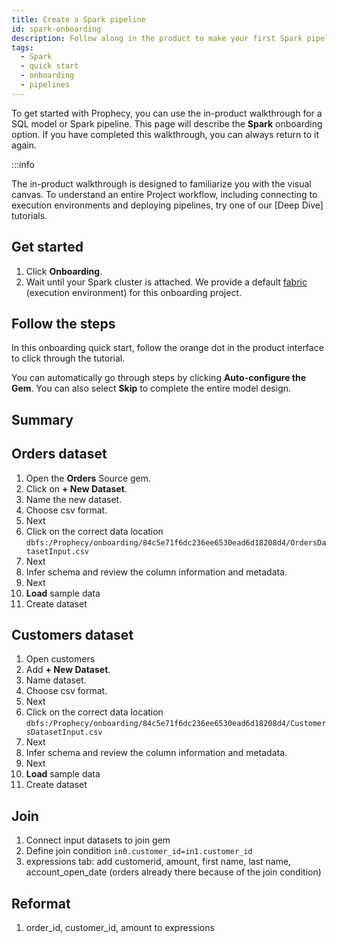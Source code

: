 ```yaml
---
title: Create a Spark pipeline
id: spark-onboarding
description: Follow along in the product to make your first Spark pipeline
tags:
  - Spark
  - quick start
  - onboarding
  - pipelines
---
```


To get started with Prophecy, you can use the in-product walkthrough for a SQL model or Spark pipeline. This page will describe the **Spark** onboarding option. If you have completed this walkthrough, you can always return to it again.

:::info

The in-product walkthrough is designed to familiarize you with the visual canvas. To understand an entire Project workflow, including connecting to execution environments and deploying pipelines, try one of our [Deep Dive] tutorials.

## Get started

1. Click **Onboarding**.
1. Wait until your Spark cluster is attached. We provide a default [fabric](docs/get-started/concepts/fabrics/fabrics.md) (execution environment) for this onboarding project.

## Follow the steps

In this onboarding quick start, follow the orange dot in the product interface to click through the tutorial.

You can automatically go through steps by clicking **Auto-configure the Gem**. You can also select **Skip** to complete the entire model design.

## Summary

## Orders dataset

1. Open the **Orders** Source gem.
1. Click on **+ New Dataset**.
1. Name the new dataset.
1. Choose csv format.
1. Next
1. Click on the correct data location `dbfs:/Prophecy/onboarding/84c5e71f6dc236ee6530ead6d18208d4/OrdersDatasetInput.csv`
1. Next
1. Infer schema and review the column information and metadata.
1. Next
1. **Load** sample data
1. Create dataset

## Customers dataset

1. Open customers
1. Add **+ New Dataset**.
1. Name dataset.
1. Choose csv format.
1. Next
1. Click on the correct data location `dbfs:/Prophecy/onboarding/84c5e71f6dc236ee6530ead6d18208d4/CustomersDatasetInput.csv`
1. Next
1. Infer schema and review the column information and metadata.
1. Next
1. **Load** sample data
1. Create dataset

## Join

1. Connect input datasets to join gem
1. Define join condition `in0.customer_id=in1.customer_id`
1. expressions tab: add customerid, amount, first name, last name, account_open_date (orders already there because of the join condition)

## Reformat

1. order_id, customer_id, amount to expressions
